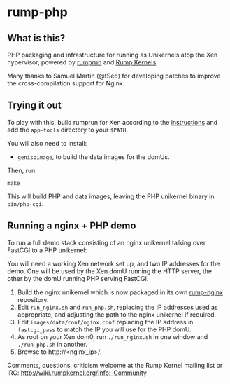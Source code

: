 # rump-php

## What is this?

PHP packaging and infrastructure for running as Unikernels atop
the Xen hypervisor, powered by [rumprun](http://repo.rumpkernel.org/rumprun)
and [Rump Kernels](http://rumpkernel.org).

Many thanks to Samuel Martin (@tSed) for developing patches to improve the
cross-compilation support for Nginx.

## Trying it out

To play with this, build rumprun for Xen according to the
[instructions](http://wiki.rumpkernel.org/Repo%3A-rumprun) and add the
`app-tools` directory to your `$PATH`. 

You will also need to install:
* `genisoimage`, to build the data images for the domUs.

Then, run:

````
make
````

This will build PHP and data images, leaving the PHP unikernel binary
in `bin/php-cgi`.

## Running a nginx + PHP demo

To run a full demo stack consisting of an nginx unikernel talking over FastCGI
to a PHP unikernel:

You will need a working Xen network set up, and two IP addresses for the demo.
One will be used by the Xen domU running the HTTP server, the other by the domU
running PHP serving FastCGI.

1. Build the nginx unikernel which is now packaged in its own
   [rump-nginx](https://github.com/mato/rump-nginx) repository.
2. Edit `run_nginx.sh` and `run_php.sh`, replacing the IP addresses used as
   appropriate, and adjusting the path to the nginx unikernel if required.
3. Edit `images/data/conf/nginx.conf` replacing the IP address in
   `fastcgi_pass` to match the IP you will use for the PHP domU.
4. As root on your Xen dom0, run `./run_nginx.sh` in one window and
   `./run_php.sh` in another.
5. Browse to http://<nginx_ip>/.

Comments, questions, criticism welcome at the Rump Kernel mailing list or IRC:
http://wiki.rumpkernel.org/Info:-Community
